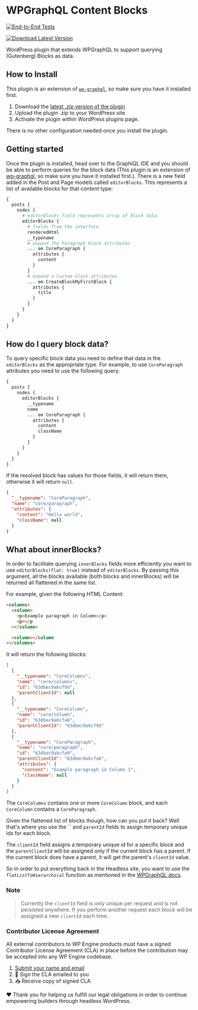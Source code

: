 # WPGraphQL Content Blocks

[![End-to-End Tests](https://github.com/wpengine/wp-graphql-content-blocks/actions/workflows/e2e-tests.yml/badge.svg)](https://github.com/wpengine/wp-graphql-content-blocks/actions/workflows/e2e-tests.yml)

[![Download Latest Version](https://img.shields.io/github/package-json/version/wpengine/wp-graphql-content-blocks?label=Download%20Latest%20Version)](https://github.com/wpengine/wp-graphql-content-blocks/releases/latest/download/wp-graphql-content-blocks.zip)

WordPress plugin that extends WPGraphQL to support querying (Gutenberg) Blocks as data.

## How to Install

This plugin is an extension of [`wp-graphql`](https://www.wpgraphql.com/), so make sure you have it installed first.

1. Download the [latest .zip version of the plugin](https://github.com/wpengine/wp-graphql-content-blocks/releases/latest/download/wp-graphql-content-blocks.zip)
2. Upload the plugin .zip to your WordPress site
3. Activate the plugin within WordPress plugins page.

There is no other configuration needed once you install the plugin.

## Getting started

Once the plugin is installed, head over to the GraphiQL IDE and you should be able to perform queries for the block data (This plugin is an extension of [wp-graphql](https://www.wpgraphql.com/), so make sure you have it installed first.).
There is a new field added in the Post and Page models called `editorBlocks`.
This represents a list of available blocks for that content type:

```graphql
{
  posts {
    nodes {
      # editorBlocks field represents array of Block data
      editorBlocks {
        # fields from the interface
        renderedHtml
        __typename
        # expand the Paragraph block attributes
        ... on CoreParagraph {
          attributes {
            content
          }
        }
        # expand a Custom block attributes
        ... on CreateBlockMyFirstBlock {
          attributes {
            title
          }
        }
      }
    }
  }
}
```

## How do I query block data?

To query specific block data you need to define that data in the `editorBlocks` as the appropriate type.
For example, to use `CoreParagraph` attributes you need to use the following query:

```graphql
{
  posts {
    nodes {
      editorBlocks {
        __typename
        name
        ... on CoreParagraph {
          attributes {
            content
            className
          }
        }
      }
    }
  }
}
```

If the resolved block has values for those fields, it will return them, otherwise it will return `null`.

```json
{
  "__typename": "CoreParagraph",
  "name": "core/paragraph",
  "attributes": {
    "content": "Hello world",
    "className": null
  }
}
```

## What about innerBlocks?

In order to facilitate querying `innerBlocks` fields more efficiently you want to use `editorBlocks(flat: true)` instead of `editorBlocks`.
By passing this argument, all the blocks available (both blocks and innerBlocks) will be returned all flattened in the same list.

For example, given the following HTML Content:

```html
<columns>
  <column>
    <p>Example paragraph in Column</p>
    <p></p
  ></column>

  <column></column
></columns>
```

It will return the following blocks:

```json
[
  {
    "__typename": "CoreColumns",
    "name": "core/columns",
    "id": "63dbec9abcf9d",
    "parentClientId": null
  },
  {
    "__typename": "CoreColumn",
    "name": "core/column",
    "id": "63dbec9abcfa6",
    "parentClientId": "63dbec9abcf9d"
  },
  {
    "__typename": "CoreParagraph",
    "name": "core/paragraph",
    "id": "63dbec9abcfa9",
    "parentClientId": "63dbec9abcfa6",
    "attributes": {
      "content": "Example paragraph in Column 1",
      "className": null
    }
  }
]
```

The `CoreColumns` contains one or more `CoreColumn` block, and each `CoreColumn` contains a `CoreParagraph`.

Given the flattened list of blocks though, how can you put it back? Well that's where you use the \`\` and `parentId` fields to assign temporary unique ids for each block.

The `clientId` field assigns a temporary unique id for a specific block and the `parentClientId` will
be assigned only if the current block has a parent. If the current block does have a parent, it will get the parent's `clientId` value.

So in order to put everything back in the Headless site, you want to use the `flatListToHierarchical` function as mentioned in the [WPGraphQL docs](https://www.wpgraphql.com/docs/menus#hierarchical-data).

### Note

> Currently the `clientId` field is only unique per request and is not persisted anywhere. If you perform another request each block will be assigned a new `clientId` each time.

### Contributor License Agreement

All external contributors to WP Engine products must have a signed Contributor License Agreement (CLA) in place before the contribution may be accepted into any WP Engine codebase.

1. [Submit your name and email](https://wpeng.in/cla/)
2. 📝 Sign the CLA emailed to you
3. 📥 Receive copy of signed CLA

❤️ Thank you for helping us fulfill our legal obligations in order to continue empowering builders through headless WordPress.